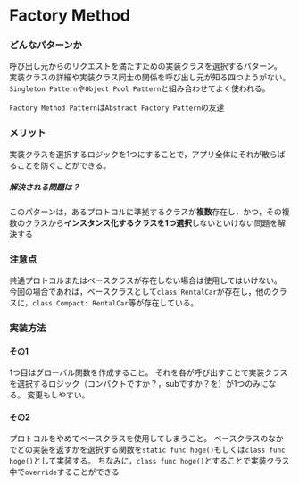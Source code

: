 #  Factory Method

### どんなパターンか

呼び出し元からのリクエストを満たすための実装クラスを選択するパターン。
実装クラスの詳細や実装クラス同士の関係を呼び出し元が知る四つようがない。
`Singleton Pattern`や`Object Pool Pattern`と組み合わせてよく使われる。

`Factory Method Pattern`は`Abstract Factory Pattern`の友達

### メリット

実装クラスを選択するロジックを1つにすることで，アプリ全体にそれが散らばることを防ぐことができる。

##### 解決される問題は？
このパターンは，あるプロトコルに準拠するクラスが**複数**存在し，かつ，その複数のクラスから**インスタンス化するクラスを1つ選択**しないといけない問題を解決する

### 注意点

共通プロトコルまたはベースクラスが存在しない場合は使用してはいけない。
今回の場合であれば，ベースクラスとして`class RentalCar`が存在し，他のクラスに，`class Compact: RentalCar`等が存在している。


### 実装方法

#### その1

1つ目はグローバル関数を作成すること。
それを各が呼び出すことで実装クラスを選択するロジック（コンパクトですか？，subですか？を）が1つのみになる。
変更もしやすい。


#### その2

プロトコルをやめてベースクラスを使用してしまうこと。
ベースクラスのなかでどの実装を返すかを選択する関数を`static func hoge()`もしくは`class func hoge()`として実装する。
ちなみに，`class func hoge()`とすることで実装クラス中で`override`することができる

